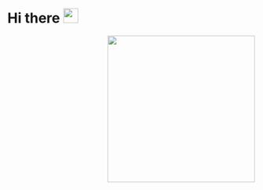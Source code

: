
<h1> Hi there <img src="https://raw.githubusercontent.com/MartinHeinz/MartinHeinz/master/wave.gif" width="30px"> </h1>

 <img align="right" src="https://raw.githubusercontent.com/anand0249/anand0249/main/Images/Rikka-Chuunibyou-img.png" width="300"/>
